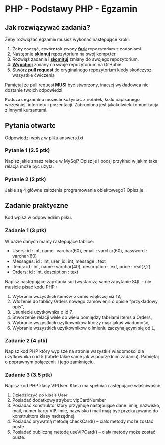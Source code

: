 # PHP - Podstawy PHP - Egzamin 

## Jak rozwiązywać zadania?

Żeby rozwiązać egzamin musisz wykonać następujące kroki:
1. Żeby zacząć, stwórz tak zwany [**fork**][forking] repozytorium z zadaniami.
1. Następnie [**sklonuj**][ref-clone] repozytorium na swój komputer.
1. Rozwiąż zadania i [**skomituj**][ref-commit] zmiany do swojego repozytorium.
1. [**Wypchnij**][ref-push] zmiany na swoje repozytorium na GitHubie.
1. [Stwórz **pull request**][pull-request] do oryginalnego repozytorium kiedy skończysz wszystkie ćwiczenia.

Pamiętaj że pull request **MUSI** być stworzony, inaczej wykładowca nie dostanie twoich odpowiedzi.

Podczas egzaminu możecie kożystać z notatek, kodu napisanego wcześniej, internetu i prezentacji. Zabroniona jest jakakolwiek komunikacja z innymi kursantami.

## Pytania otwarte
Odpowiedzi wpisz w pliku answers.txt.

### Pytanie 1 (2.5 ptk)
Napisz jakie znasz relacje w MySql? Opisz je i podaj przykład w jakim taka relacja może być użyta.

### Pytanie 2 (2 ptk)
Jakie są 4 główne założenia programowania obiektowego? Opisz je.

## Zadanie praktyczne
Kod wpisz w odpowiednim pliku.

### Zadanie 1 (3 ptk)
W bazie danych mamy następujące tablice:
* Users: id : int, name : varchar(60), email : varchar(60), password : varchar(60)
* Messages: id : int, user_id: int, message : text
* Items: id : int, name : varchar(40), description : text, price : real(7,2)
* Orders: id : int, description : text

Napisz następujące zapytania sql (wystarczą same zapytanie SQL - nie musicie pisać kodu PHP):
1. Wybranie wszystkich itemów o cenie większej niż 13,
2. Włożenie do tablicy Orders nowego zamówienia o opisie "przykładowy opis",
3. Usuniecie użytkownika o id 7,
4. Stworzenie relacji wiele do wielu pomiędzy tabelami Items a Orders,
5. Wybranie wszystkich użytkowników którzy maja jakaś wiadomość,
6. Wybranie wszystkich użytkowników o imieniu zaczynającym się od L,

### Zadanie 2 (4 ptk)
Napisz kod PHP który wypisze na stronie wszystkie wiadomości dla użytkownika o id 5 (tabele takie same jak w poprzednim zadaniu). Pamiętaj o poprawnym połączeniu i jego zamknięciu.

### Zadanie 3 (3.5 ptk)
Napisz kod PHP klasy VIPUser. Klasa ma spełniać następujące właściwości: 
1. Dziedziczyć po klasie User
2. Posiadać dodatkowy atrybut: vipCardNumber
3. Posiadać konstruktor który przyjmuje następujące dane: imię, nazwisko, mail, numer karty VIP. Imię, nazwisko i mail mają być przekazywane do konstruktora klasy nadrzędnej.
4. Posiadać prywatną metodę checkCard() – ciało metody może zostać puste.
5. Posiadać publiczną metodę useViPCard() – ciało metody może zostać puste.
 

<!-- Links -->
[forking]: https://guides.github.com/activities/forking/
[ref-clone]: http://gitref.org/creating/#clone
[ref-commit]: http://gitref.org/basic/#commit
[ref-push]: http://gitref.org/remotes/#push
[ref-rand]: http://php.net/manual/pl/function.rand.php
[pull-request]: https://help.github.com/articles/creating-a-pull-request

